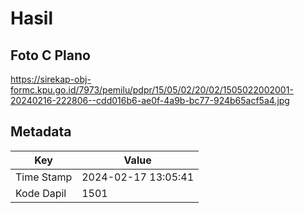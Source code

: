 # Hasil

## Foto C Plano

https://sirekap-obj-formc.kpu.go.id/7973/pemilu/pdpr/15/05/02/20/02/1505022002001-20240216-222806--cdd016b6-ae0f-4a9b-bc77-924b65acf5a4.jpg


## Metadata

| Key        | Value               |
| ---------- | ------------------- |
| Time Stamp | 2024-02-17 13:05:41 |
| Kode Dapil | 1501                |



